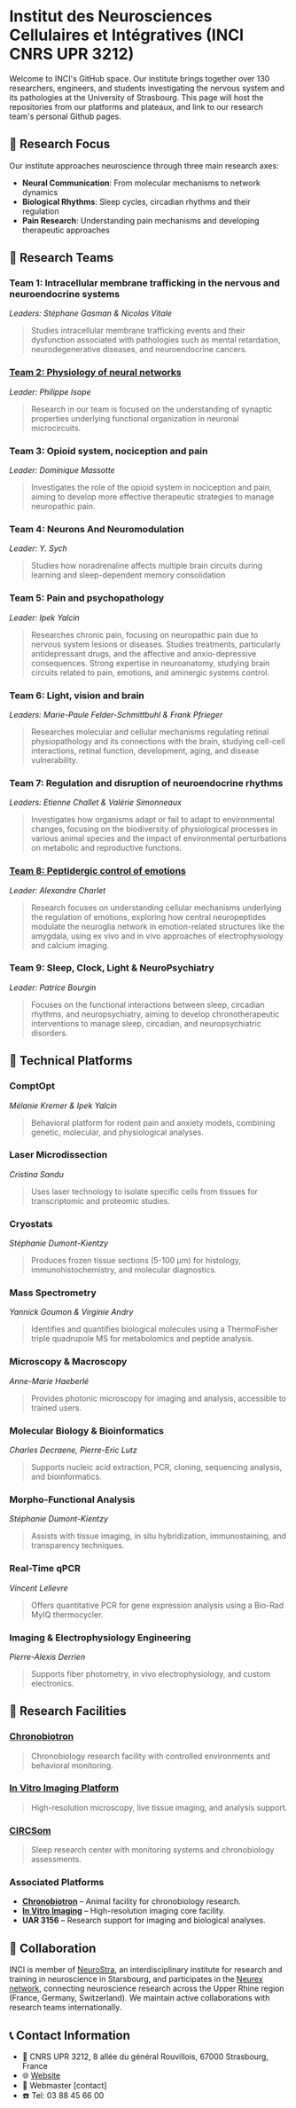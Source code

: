 # Institut des Neurosciences Cellulaires et Intégratives (INCI CNRS UPR 3212)

Welcome to INCI's GitHub space. Our institute brings together over 130 researchers, engineers, and students investigating the nervous system and its pathologies at the University of Strasbourg. This page will host the repositories from our platforms and plateaux, and link to our research team's personal Github pages.

## 🧠 Research Focus

Our institute approaches neuroscience through three main research axes:

- **Neural Communication**: From molecular mechanisms to network dynamics
- **Biological Rhythms**: Sleep cycles, circadian rhythms and their regulation  
- **Pain Research**: Understanding pain mechanisms and developing therapeutic approaches

## 👥 Research Teams

### Team 1: **Intracellular membrane trafficking in the nervous and neuroendocrine systems** 
*Leaders: Stéphane Gasman & Nicolas Vitale*
> Studies intracellular membrane trafficking events and their dysfunction associated with pathologies such as mental retardation, neurodegenerative diseases, and neuroendocrine cancers.

### [Team 2: **Physiology of neural networks**](https://github.com/TeamNeuralNetworks)
*Leader: Philippe Isope*
> Research in our team is focused on the understanding of synaptic properties underlying functional organization in neuronal microcircuits.

### Team 3: **Opioid system, nociception and pain**
*Leader: Dominique Massotte*
> Investigates the role of the opioid system in nociception and pain, aiming to develop more effective therapeutic strategies to manage neuropathic pain.

### Team 4: **Neurons And Neuromodulation**
*Leader: Y. Sych*
> Studies how noradrenaline affects multiple brain circuits during learning and sleep-dependent memory consolidation

### Team 5: **Pain and psychopathology**
*Leader: Ipek Yalcin*
> Researches chronic pain, focusing on neuropathic pain due to nervous system lesions or diseases. Studies treatments, particularly antidepressant drugs, and the affective and anxio-depressive consequences. Strong expertise in neuroanatomy, studying brain circuits related to pain, emotions, and aminergic systems control.

### Team 6: **Light, vision and brain**
*Leaders: Marie-Paule Felder-Schmittbuhl & Frank Pfrieger*
> Researches molecular and cellular mechanisms regulating retinal physiopathology and its connections with the brain, studying cell-cell interactions, retinal function, development, aging, and disease vulnerability.

### Team 7: **Regulation and disruption of neuroendocrine rhythms**
*Leaders: Etienne Challet & Valérie Simonneaux*
> Investigates how organisms adapt or fail to adapt to environmental changes, focusing on the biodiversity of physiological processes in various animal species and the impact of environmental perturbations on metabolic and reproductive functions.

### [Team 8: **Peptidergic control of emotions**](https://github.com/Team-Charlet)
*Leader: Alexandre Charlet*
> Research focuses on understanding cellular mechanisms underlying the regulation of emotions, exploring how central neuropeptides modulate the neuroglia network in emotion-related structures like the amygdala, using ex vivo and in vivo approaches of electrophysiology and calcium imaging.

### Team 9: **Sleep, Clock, Light & NeuroPsychiatry**
*Leader: Patrice Bourgin*
> Focuses on the functional interactions between sleep, circadian rhythms, and neuropsychiatry, aiming to develop chronotherapeutic interventions to manage sleep, circadian, and neuropsychiatric disorders.

## 🔧 Technical Platforms

### **ComptOpt**
*Mélanie Kremer & Ipek Yalcin*
> Behavioral platform for rodent pain and anxiety models, combining genetic, molecular, and physiological analyses.

### **Laser Microdissection**
*Cristina Sandu*
> Uses laser technology to isolate specific cells from tissues for transcriptomic and proteomic studies.

### **Cryostats**
*Stéphanie Dumont-Kientzy*
> Produces frozen tissue sections (5-100 µm) for histology, immunohistochemistry, and molecular diagnostics.

### **Mass Spectrometry**
*Yannick Goumon & Virginie Andry*
> Identifies and quantifies biological molecules using a ThermoFisher triple quadrupole MS for metabolomics and peptide analysis.

### **Microscopy & Macroscopy**
*Anne-Marie Haeberlé*
> Provides photonic microscopy for imaging and analysis, accessible to trained users.

### **Molecular Biology & Bioinformatics**
*Charles Decraene, Pierre-Eric Lutz*
> Supports nucleic acid extraction, PCR, cloning, sequencing analysis, and bioinformatics.

### **Morpho-Functional Analysis**
*Stéphanie Dumont-Kientzy*
> Assists with tissue imaging, in situ hybridization, immunostaining, and transparency techniques.

### **Real-Time qPCR**
*Vincent Lelievre*
> Offers quantitative PCR for gene expression analysis using a Bio-Rad MyIQ thermocycler.

### **Imaging & Electrophysiology Engineering**
*Pierre-Alexis Derrien*
> Supports fiber photometry, in vivo electrophysiology, and custom electronics.

## 🏢 Research Facilities

### [Chronobiotron](https://chronobiotron.neuro.unistra.fr/)
> Chronobiology research facility with controlled environments and behavioral monitoring.

### [In Vitro Imaging Platform](https://piv.neuro.unistra.fr/)
> High-resolution microscopy, live tissue imaging, and analysis support.

### [CIRCSom](https://www.chru-strasbourg.fr/service/centre-des-troubles-du-sommeil/)
> Sleep research center with monitoring systems and chronobiology assessments.

### **Associated Platforms**
- **[Chronobiotron](https://chronobiotron.neuro.unistra.fr/)** – Animal facility for chronobiology research.
- **[In Vitro Imaging](https://piv.neuro.unistra.fr/)** – High-resolution imaging core facility.
- **UAR 3156** – Research support for imaging and biological analyses.

## 🤝 Collaboration 

INCI is member of [NeuroStra](https://neurostra.unistra.fr/), an interdisciplinary institute for research and training in neuroscience in Starsbourg, and participates in the [Neurex network](https://www.neurex.org/), connecting neuroscience research across the Upper Rhine region (France, Germany, Switzerland). We maintain active collaborations with research teams internationally.

## 📞 Contact Information

- 📍 CNRS UPR 3212, 8 allée du général Rouvillois, 67000 Strasbourg, France
- 🌐 [Website](https://inci.neuro.unistra.fr/?page_id=95&lang=en)
- 📧 Webmaster [contact]
- ☎️ Tel: 03 88 45 66 00
